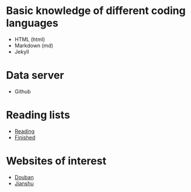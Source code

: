# Basic knowledge of different coding languages
* HTML (html)
* Markdown (md)
* Jekyll

# Data server
* Github 

# Reading lists
- [Reading](https://github.com/oceanch/world/blob/master/Reading.md#reading)
- [Finished](https://github.com/oceanch/world/blob/master/Reading.md#finished)

# Websites of interest
- [Douban](https://www.douban.com/)
- [Jianshu](http://www.jianshu.com/)

